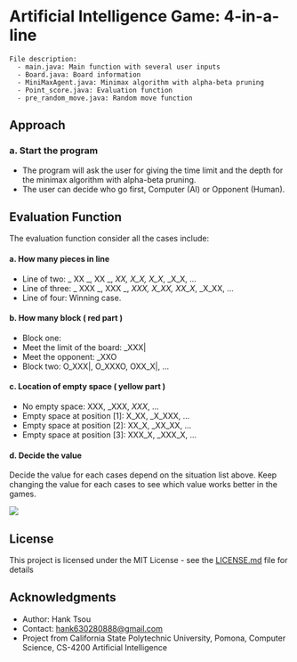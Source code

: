 # Artificial Intelligence Game: 4-in-a-line

```
File description:
  - main.java: Main function with several user inputs
  - Board.java: Board information
  - MiniMaxAgent.java: Minimax algorithm with alpha-beta pruning
  - Point_score.java: Evaluation function
  - pre_random_move.java: Random move function
```

## Approach

### a. Start the program
- The program will ask the user for giving the time limit and the depth for the minimax algorithm with alpha-beta pruning.
- The user can decide who go first, Computer (AI) or Opponent (Human).

## Evaluation Function
The evaluation function consider all the cases include:

#### a. How many pieces in line
- Line of two: _ XX _, XX _, _XX, _X_X_, X_X_, _X_X, ...
- Line of three: _ XXX _, XXX _, _XXX, _X_XX_, XX_X_, _X_XX, ...
- Line of four: Winning case.

#### b. How many block ( red part )
- Block one:
- Meet the limit of the board: _XXX|
- Meet the opponent: _XXO
- Block two: O_XXX|, O_XXXO, OXX_X|, ...

#### c. Location of empty space ( yellow part )
- No empty space: XXX, _XXX, _XXX_, ...
- Empty space at position [1]: X_XX, _X_XXX, ...
- Empty space at position [2]: XX_X, _XX_XX, ...
- Empty space at position [3]: XXX_X, _XXX_X, ...

#### d. Decide the value
Decide the value for each cases depend on the situation list above. Keep changing the value for each cases to see which value works better in the games.









![](README_IMG/8puzzel.png)

## License

This project is licensed under the MIT License - see the [LICENSE.md](LICENSE.md) file for details

## Acknowledgments

* Author: Hank Tsou
* Contact: hank630280888@gmail.com
* Project from California State Polytechnic University, Pomona, Computer Science, CS-4200 Artificial Intelligence
